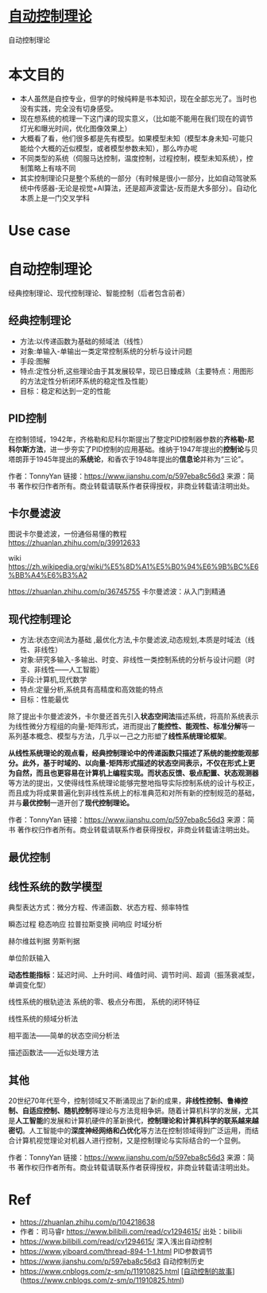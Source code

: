 # [自动控制理论](https://github.com/cutepig123/gitblog/issues/32)

自动控制理论

# 本文目的

- 本人虽然是自控专业，但学的时候纯粹是书本知识，现在全部忘光了。当时也没有实践，完全没有切身感受。
- 现在想系统的梳理一下这门课的现实意义，（比如能不能用在我们现在的调节灯光和曝光时间，优化图像效果上）
- 大概看了看，他们很多都是先有模型。如果模型未知（模型本身未知-可能只能给个大概的近似模型，或者模型参数未知），那么咋办呢
- 不同类型的系统（伺服马达控制，温度控制，过程控制，模型未知系统），控制策略上有啥不同
- 其实控制理论只是整个系统的一部分（有时候是很小一部分，比如自动驾驶系统中传感器-无论是视觉+AI算法，还是超声波雷达-反而是大多部分）。自动化本质上是一门交叉学科

# Use case



# 自动控制理论

经典控制理论、现代控制理论、智能控制（后者包含前者）

## 经典控制理论

- 方法:以传递函数为基础的频域法（线性）
- 对象:单输入-单输出一类定常控制系统的分析与设计问题
- 手段:图解
- 特点:定性分析,这些理论由于其发展较早，现已日臻成熟（主要特点：用图形的方法定性分析闭环系统的稳定性及性能）
- 目标：稳定和达到一定的性能



## PID控制

在控制领域，1942年，齐格勒和尼科尔斯提出了整定PID控制器参数的**齐格勒-尼科尔斯方法**，进一步夯实了PID控制的应用基础。维纳于1947年提出的**控制论**与贝塔朗菲于1945年提出的**系统论**，和香农于1948年提出的**信息论**并称为“三论”。



作者：TonnyYan
链接：https://www.jianshu.com/p/597eba8c56d3
来源：简书
著作权归作者所有。商业转载请联系作者获得授权，非商业转载请注明出处。



## 卡尔曼滤波

图说卡尔曼滤波，一份通俗易懂的教程 https://zhuanlan.zhihu.com/p/39912633

wiki https://zh.wikipedia.org/wiki/%E5%8D%A1%E5%B0%94%E6%9B%BC%E6%BB%A4%E6%B3%A2

https://zhuanlan.zhihu.com/p/36745755 卡尔曼滤波：从入门到精通

## 现代控制理论

- 方法:状态空间法为基础 ,最优化方法,卡尔曼滤波,动态规划,本质是时域法（线性、非线性）
- 对象:研究多输入-多输出、时变、非线性一类控制系统的分析与设计问题（时变、非线性——人工智能）
- 手段:计算机,现代数学
- 特点:定量分析,系统具有高精度和高效能的特点
- 目标：性能最优



除了提出卡尔曼滤波外，卡尔曼还首先引入**状态空间法**描述系统，将高阶系统表示为线性微分方程组的向量-矩阵形式，进而提出了**能控性、能观性、标准分解**等一系列基本概念、模型与方法，几乎以一己之力形塑了**线性系统理论框架**。

**从线性系统理论的观点看，经典控制理论中的传递函数只描述了系统的能控能观部分。**此外，基于时域的、以向量-矩阵形式描述的状态空间表示，不仅在形式上更为自然，而且也更容易在计算机上编程实现。而**状态反馈、极点配置、状态观测器**等方法的提出，又使得线性系统理论能够完整地指导实际控制系统的设计与校正，而且成为将成果普遍化到非线性系统上的标准典范和对所有新的控制规范的基础，并与**最优控制**一道开创了**现代控制理论。**



作者：TonnyYan
链接：https://www.jianshu.com/p/597eba8c56d3
来源：简书
著作权归作者所有。商业转载请联系作者获得授权，非商业转载请注明出处。



## 最优控制 

## 线性系统的数学模型

典型表达方式：微分方程、传递函数、状态方程、频率特性

瞬态过程 稳态响应 拉普拉斯变换 间响应 时域分析

赫尔维兹判据  劳斯判据

单位阶跃输入

**动态性能指标**：延迟时间、上升时间、峰值时间、调节时间、超调（振荡衰减型，单调变化型）

线性系统的根轨迹法 系统的零、极点分布图， 系统的闭环特征 

线性系统的频域分析法 

相平面法——简单的状态空间分析法

描述函数法——近似处理方法

## 其他

20世纪70年代至今，控制领域又不断涌现出了新的成果，**非线性控制、鲁棒控制、自适应控制、随机控制**等理论与方法竞相争妍。随着计算机科学的发展，尤其是**人工智能**的发展和计算机硬件的革新换代，**控制理论和计算机科学的联系越来越密切**。人工智能中的**深度神经网络和凸优化**等方法在控制领域得到广泛运用，而结合计算机视觉理论对机器人进行控制，又是控制理论与实际结合的一个显例。



作者：TonnyYan
链接：https://www.jianshu.com/p/597eba8c56d3
来源：简书
著作权归作者所有。商业转载请联系作者获得授权，非商业转载请注明出处。

# Ref

- https://zhuanlan.zhihu.com/p/104218638
- 作者：司马睿r https://www.bilibili.com/read/cv1294615/ 出处：bilibili
- https://www.bilibili.com/read/cv1294615/ 深入浅出自动控制
- https://www.yiboard.com/thread-894-1-1.html PID参数调节
- https://www.jianshu.com/p/597eba8c56d3 自动控制历史
- https://www.cnblogs.com/z-sm/p/11910825.html [[自动控制的故事](https://www.cnblogs.com/z-sm/p/11910825.html)](https://www.cnblogs.com/z-sm/p/11910825.html)